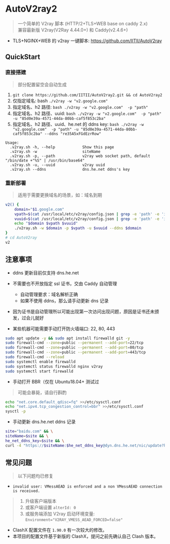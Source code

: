 # AutoV2ray2

> 一个简单的 V2ray 脚本 (HTTP/2+TLS+WEB base on caddy 2.x)  
> 兼容最新版 V2ray(V2Ray 4.44.0+) 和 Caddy(v2.4.6+)  
> 

* TLS+NGINX+WEB 的 v2ray 一键脚本: https://github.com/IITII/AutoV2ray

## QuickStart

### 直接搭建

> 部分配置留空会自动生成
>

1. `git clone https://github.com/IITII/AutoV2ray2.git && cd AutoV2ray2`
2. 仅指定域名: bash `./v2ray -w "v2.google.com"`
2. 指定域名、h2 路径: `bash ./v2ray -w "v2.google.com"  -p "path"`
2. 指定域名、h2 路径、uuid: `bash ./v2ray -w "v2.google.com"  -p "path" -u "85d0e39a-4571-44da-80bb-caf5f853c2ba" `
2. 指定域名、h2 路径、uuid、he.net 的 ddns key: `bash ./v2ray -w "v2.google.com"  -p "path" -u "85d0e39a-4571-44da-80bb-caf5f853c2ba" --ddns "re35A5xFGdEzrRow"`

```
Usage:
  .v2ray.sh -h, --help            Show this page
  .v2ray.sh -w                    siteName
  .v2ray.sh -p, --path            v2ray web socket path, default "/bin/date +"%S" | /usr/bin/base64"
  .v2ray.sh -u, --uuid            v2ray uuid
  .v2ray.sh --ddns                dns.he.net ddns's key
```

### 重新部署

> 适用于需要更换域名的场景，如：域名到期
>

```bash
v2() {
    domain="$1.google.com"
    vpath=$(cat /usr/local/etc/v2ray/config.json | grep -e 'path' -e 'id' | awk -v FS='"' '{print $4}' | grep '/' | sed 's/\///g')
    vuuid=$(cat /usr/local/etc/v2ray/config.json | grep -e 'path' -e 'id' | awk -v FS='"' '{print $4}' | grep '/' -v)
    echo "$domain $vpath $vuuid"
    ./v2ray.sh -w $domain -p $vpath -u $vuuid --ddns $domain
}
# cd AutoV2ray
v2
```

## 注意事项

* ddns 更新目前仅支持 dns.he.net
* 不需要也不开放指定 ssl 证书，交由 Caddy 自动管理
  * 自动管理要求：域名解析正确
  * 如果不使用 ddns，那么请手动更新 dns 记录
* 因为证书是自动管理所以可能出现第一次访问出现问题，原因是证书还未颁发，过会儿就好

* 某些机器可能需要手动打开防火墙端口: 22, 80, 443

```bash
sudo apt update -y && sudo apt install firewalld git -y
sudo firewall-cmd --zone=public --permanent --add-port=22/tcp
sudo firewall-cmd --zone=public --permanent --add-port=80/tcp
sudo firewall-cmd --zone=public --permanent --add-port=443/tcp
sudo firewall-cmd --reload
sudo systemctl enable firewalld
sudo systemctl status firewalld nginx v2ray
sudo systemctl start firewalld
```

* 手动打开 BBR（仅在 Ubuntu18.04+ 测试过
> 可能会暴毙，请自行斟酌  

```bash
echo "net.core.default_qdisc=fq" >>/etc/sysctl.conf
echo "net.ipv4.tcp_congestion_control=bbr" >>/etc/sysctl.conf
sysctl -p
```
* 手动更新 dns.he.net ddns 记录

```bash
site="baidu.com" && \
siteName=$site && \
he_net_ddns_key=$site && \
curl -4 "https://$siteName:$he_net_ddns_key@dyn.dns.he.net/nic/update?hostname=$siteName"
```

## 常见问题
> 以下问题均已修复  

* `invalid user: VMessAEAD is enforced and a non VMessAEAD connection is received.`
> 1. 升级客户端版本
> 2. 或客户端设置 `alterId: 0`   
> 3. 或服务端添加 V2ray 启动环境变量:  `Environment="V2RAY_VMESS_AEAD_FORCED=false"`   
>

* ClashX 配置文件在 `1.90.0` 有一次较大的修改。
* 本项目的配置文件基于新版的 ClashX，提问之前先确认自己 Clash 版本。
